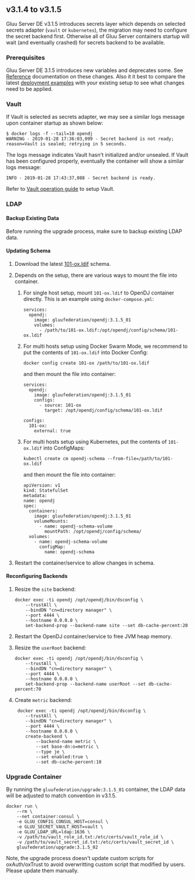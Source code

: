 ## v3.1.4 to v3.1.5

Gluu Server DE v3.1.5 introduces secrets layer which depends on selected secrets adapter (`vault` or `kubernetes`), the migration may need to configure the secret backend first. Otherwise all of Gluu Server containers startup will wait (and eventually crashed) for secrets backend to be available.

### Prerequisites

Gluu Server DE 3.1.5 introduces new variables and deprecates some. See [Reference](reference/index) documentation on these changes. Also it it best to compare the latest [deployment examples](example/index) with your existing setup to see what changes need to be applied.

### Vault

If Vault is selected as secrets adapter, we may see a similar logs message upon container startup as shown below:

    $ docker logs -f --tail=10 opendj
    WARNING - 2019-01-28 17:36:03,099 - Secret backend is not ready; reason=Vault is sealed; retrying in 5 seconds.

The logs message indicates Vault hasn't initialized and/or unsealed.
If Vault has been configured properly, eventually the container will show a similar logs message:

    INFO - 2019-01-28 17:43:37,088 - Secret backend is ready.

Refer to [Vault operation guide](/operation/vault) to setup Vault.

### LDAP

#### Backup Existing Data

Before running the upgrade process, make sure to backup existing LDAP data.

#### Updating Schema

1.  Download the latest [101-ox.ldif](https://github.com/GluuFederation/docker-opendj/raw/3.1.5/schemas/101-ox.ldif) schema.

2.  Depends on the setup, there are various ways to mount the file into container.

    1.  For single host setup, mount `101-ox.ldif` to OpenDJ container directly. This is an example using `docker-compose.yml`:

            services:
              opendj:
                image: gluufederation/opendj:3.1.5_01
                volumes:
                  - /path/to/101-ox.ldif:/opt/opendj/config/schema/101-ox.ldif

    2.  For multi hosts setup using Docker Swarm Mode, we recommend to put the contents of `101-ox.ldif` into Docker Config:

            docker config create 101-ox /path/to/101-ox.ldif

        and then mount the file into container:

            services:
              opendj:
                image: gluufederation/opendj:3.1.5_01
                configs:
                  - source: 101-ox
                    target: /opt/opendj/config/schema/101-ox.ldif

            configs:
              101-ox:
                external: true

    3.  For multi hosts setup using Kubernetes, put the contents of `101-ox.ldif` into ConfigMaps:

            kubectl create cm opendj-schema --from-file=/path/to/101-ox.ldif

        and then mount the file into container:

            apiVersion: v1
            kind: StatefulSet
            metadata:
            name: opendj
            spec:
              containers:
                image: gluufederation/opendj:3.1.5_01
                volumeMounts:
                  - name: opendj-schema-volume
                    mountPath: /opt/opendj/config/schema/
              volumes:
                - name: opendj-schema-volume
                  configMap:
                    name: opendj-schema

3.  Restart the container/service to allow changes in schema.

#### Reconfiguring Backends

1.  Resize the `site` backend:

        docker exec -ti opendj /opt/opendj/bin/dsconfig \
            --trustAll \
            --bindDN "cn=directory manager" \
            --port 4444 \
            --hostname 0.0.0.0 \
            set-backend-prop --backend-name site --set db-cache-percent:20

2.  Restart the OpenDJ container/service to free JVM heap memory.

3.  Resize the `userRoot` backend:

        docker exec -ti opendj /opt/opendj/bin/dsconfig \
            --trustAll \
            --bindDN "cn=directory manager" \
            --port 4444 \
            --hostname 0.0.0.0 \
            set-backend-prop --backend-name userRoot --set db-cache-percent:70

4.  Create `metric` backend:

         docker exec -ti opendj /opt/opendj/bin/dsconfig \
            --trustAll \
            --bindDN "cn=directory manager" \
            --port 4444 \
            --hostname 0.0.0.0 \
            create-backend \
                --backend-name metric \
                --set base-dn:o=metric \
                --type je \
                --set enabled:true \
                --set db-cache-percent:10

### Upgrade Container

By running the `gluufederation/upgrade:3.1.5_01` container, the LDAP data will be adjusted to match convention in v3.1.5.

    docker run \
        --rm \
        --net container:consul \
        -e GLUU_CONFIG_CONSUL_HOST=consul \
        -e GLUU_SECRET_VAULT_HOST=vault \
        -e GLUU_LDAP_URL=ldap:1636 \
        -v /path/to/vault_role_id.txt:/etc/certs/vault_role_id \
        -v /path/to/vault_secret_id.txt:/etc/certs/vault_secret_id \
        gluufederation/upgrade:3.1.5_02

Note, the upgrade process doesn't update custom scripts for oxAuth/oxTrust to avoid overwritting custom script that modified by users. Please update them manually.
